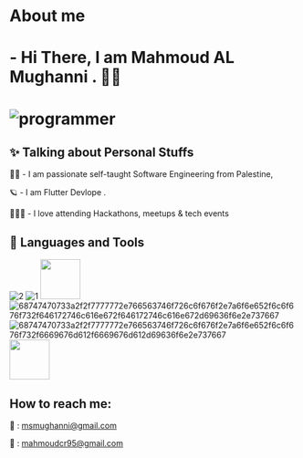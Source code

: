 # About me

# - Hi There, I am Mahmoud AL Mughanni . 👋🏽

# ![programmer](https://user-images.githubusercontent.com/43685429/215832061-ee85b24f-7b8e-4e5e-8c26-603c91af8225.gif) 

## ✨ Talking about Personal Stuffs

👩‍💻 - I am passionate self-taught Software Engineering from Palestine, 

🪐 - I am Flutter Devlope . 

👨🏽‍💻 - I love attending Hackathons, meetups & tech events






## 💫  Languages and Tools 

![2](https://user-images.githubusercontent.com/43685429/215842153-80decf14-01e4-4e90-8db3-06ea07fd28e8.svg)
![1](https://user-images.githubusercontent.com/43685429/215842161-2a359701-9e3f-4c5f-85c1-7cc603d3909c.svg)
<img src="https://user-images.githubusercontent.com/43685429/215845977-8de23deb-a6d2-4110-8828-ddfac565be24.png" width=70 height=70>
![68747470733a2f2f7777772e766563746f726c6f676f2e7a6f6e652f6c6f676f732f646172746c616e672f646172746c616e672d69636f6e2e737667](https://user-images.githubusercontent.com/43685429/216312593-d710a721-3549-4fe3-b6c2-1e16f12e2136.svg)
![68747470733a2f2f7777772e766563746f726c6f676f2e7a6f6e652f6c6f676f732f6669676d612f6669676d612d69636f6e2e737667](https://user-images.githubusercontent.com/43685429/216312772-225336f6-ebe4-4d32-8a43-abbaeafdfa92.svg)
<img src="https://user-images.githubusercontent.com/43685429/216312862-2e8f3d5e-7c87-445e-9dc3-8a5e4aa33247.svg" width=70 height=70>



## How to reach me: 

📩 : msmughanni@gmail.com

📩 : mahmoudcr95@gmail.com



